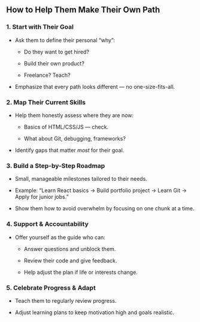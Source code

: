 ## **How to Help Them Make Their Own Path**

### 1. **Start with Their Goal**

- Ask them to define their personal “why”:
    
    - Do they want to get hired?
        
    - Build their own product?
        
    - Freelance? Teach?
        
- Emphasize that every path looks different — no one-size-fits-all.
    

### 2. **Map Their Current Skills**

- Help them honestly assess where they are now:
    
    - Basics of HTML/CSS/JS — check.
        
    - What about Git, debugging, frameworks?
        
- Identify gaps that matter _most_ for their goal.
    

### 3. **Build a Step-by-Step Roadmap**

- Small, manageable milestones tailored to their needs.
    
- Example: “Learn React basics → Build portfolio project → Learn Git → Apply for junior jobs.”
    
- Show them how to avoid overwhelm by focusing on one chunk at a time.
    

### 4. **Support & Accountability**

- Offer yourself as the guide who can:
    
    - Answer questions and unblock them.
        
    - Review their code and give feedback.
        
    - Help adjust the plan if life or interests change.
        

### 5. **Celebrate Progress & Adapt**

- Teach them to regularly review progress.
    
- Adjust learning plans to keep motivation high and goals realistic.